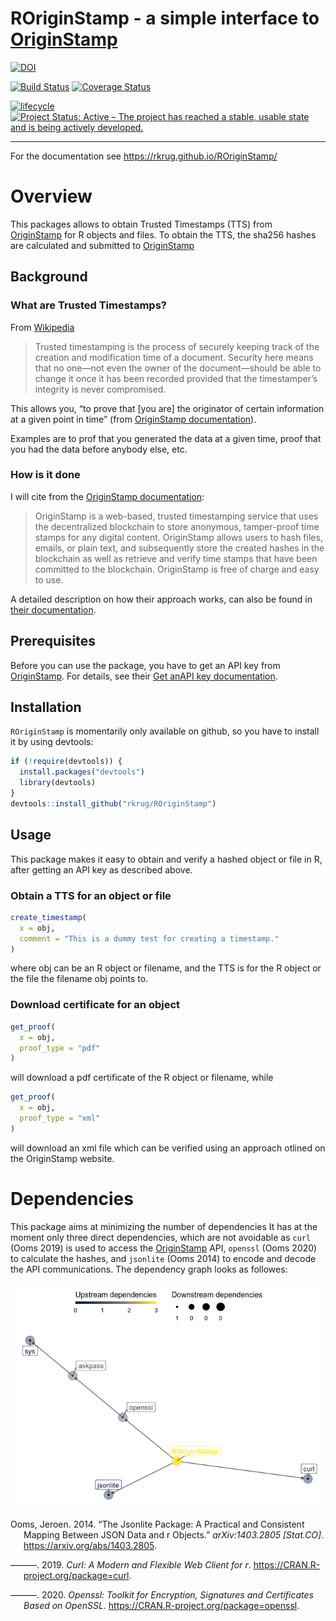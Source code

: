
# ROriginStamp - a simple interface to [OriginStamp](https://originstamp.org/)

<!-- README.md is generated from README.Rmd. Please edit that file -->
<!-- badges: start -->

[![DOI](https://zenodo.org/badge/DOI/10.5281/zenodo.4588336.svg)](https://doi.org/10.5281/zenodo.4588336)

[![Build
Status](https://github.com/rkrug/ROriginStamp/actions/workflows/ci-eb.yaml/badge.svg)](https://github.com/rkrug/ROriginStamp/actions/workflows/ci-eb.yaml)
[![Coverage
Status](https://img.shields.io/codecov/c/github/rkrug/ROriginStamp/master.svg)](https://codecov.io/github/rkrug/ROriginStamp?branch=master)

[![lifecycle](https://img.shields.io/badge/lifecycle-maturing-orange.svg)](https://www.tidyverse.org/lifecycle/#maturing)
[![Project Status: Active – The project has reached a stable, usable
state and is being actively
developed.](https://www.repostatus.org/badges/latest/active.svg)](https://www.repostatus.org/#active)
<!-- badges: end -->

<!-- [![Inline docs](http://inch-ci.org/github/rkrug/ROriginStamp.svg?branch=master)](http://inch-ci.org/github/rkrug/ROriginStamp) -->
<!-- [CII Best Practices Badge](https://bestpractices.coreinfrastructure.org/en/projects/2094) -->

------------------------------------------------------------------------

For the documentation see <https://rkrug.github.io/ROriginStamp/>

# Overview

This packages allows to obtain Trusted Timestamps (TTS) from
[OriginStamp](https://originstamp.com) for R objects and files. To
obtain the TTS, the sha256 hashes are calculated and submitted to
[OriginStamp](https://originstamp.com)

## Background

### What are Trusted Timestamps?

From [Wikipedia](https://en.wikipedia.org/wiki/Trusted_timestamping)

> Trusted timestamping is the process of securely keeping track of the
> creation and modification time of a document. Security here means that
> no one—not even the owner of the document—should be able to change it
> once it has been recorded provided that the timestamper’s integrity is
> never compromised.

This allows you, “to prove that \[you are\] the originator of certain
information at a given point in time” (from [OriginStamp
documentation](https://docs.originstamp.com/guide/#about-this-documentation)).

Examples are to prof that you generated the data at a given time, proof
that you had the data before anybody else, etc.

### How is it done

I will cite from the [OriginStamp
documentation](https://docs.originstamp.com/guide/#introduction):

> OriginStamp is a web-based, trusted timestamping service that uses the
> decentralized blockchain to store anonymous, tamper-proof time stamps
> for any digital content. OriginStamp allows users to hash files,
> emails, or plain text, and subsequently store the created hashes in
> the blockchain as well as retrieve and verify time stamps that have
> been committed to the blockchain. OriginStamp is free of charge and
> easy to use.

A detailed description on how their approach works, can also be found in
[their
documentation](https://docs.originstamp.com/guide/originstamp.html#preparation-of-digital-content).

## Prerequisites

Before you can use the package, you have to get an API key from
[OriginStamp](https://docs.originstamp.com). For details, see their [Get
anAPI key
documentation](https://docs.originstamp.com/guide/gettingstarted.html#get-an-api-key).

## Installation

`ROriginStamp` is momentarily only available on github, so you have to
install it by using devtools:

``` r
if (!require(devtools)) {
  install.packages("devtools")
  library(devtools)
}
devtools::install_github("rkrug/ROriginStamp")
```

## Usage

This package makes it easy to obtain and verify a hashed object or file
in R, after getting an API key as described above.

### Obtain a TTS for an object or file

``` r
create_timestamp(
  x = obj, 
  comment = "This is a dummy test for creating a timestamp."
)
```

where obj can be an R object or filename, and the TTS is for the R
object or the file the filename obj points to.

### Download certificate for an object

``` r
get_proof(
  x = obj, 
  proof_type = "pdf"
)
```

will download a pdf certificate of the R object or filename, while

``` r
get_proof(
  x = obj, 
  proof_type = "xml"
)
```

will download an xml file which can be verified using an approach
otlined on the OriginStamp website.

# Dependencies

This package aims at minimizing the number of dependencies It has at the
moment only three direct dependencies, which are not avoidable as `curl`
(Ooms 2019) is used to access the [OriginStamp](https://originstamp.com)
API, `openssl` (Ooms 2020) to calculate the hashes, and `jsonlite` (Ooms
2014) to encode and decode the API communications. The dependency graph
looks as followes:

![Dependency graph](./dep_graph.png)

<div id="refs" class="references csl-bib-body hanging-indent">

<div id="ref-jsonliteR" class="csl-entry">

Ooms, Jeroen. 2014. “The Jsonlite Package: A Practical and Consistent
Mapping Between JSON Data and r Objects.” *arXiv:1403.2805 \[Stat.CO\]*.
<https://arxiv.org/abs/1403.2805>.

</div>

<div id="ref-curlR" class="csl-entry">

———. 2019. *Curl: A Modern and Flexible Web Client for r*.
<https://CRAN.R-project.org/package=curl>.

</div>

<div id="ref-opensslR" class="csl-entry">

———. 2020. *Openssl: Toolkit for Encryption, Signatures and Certificates
Based on OpenSSL*. <https://CRAN.R-project.org/package=openssl>.

</div>

</div>
